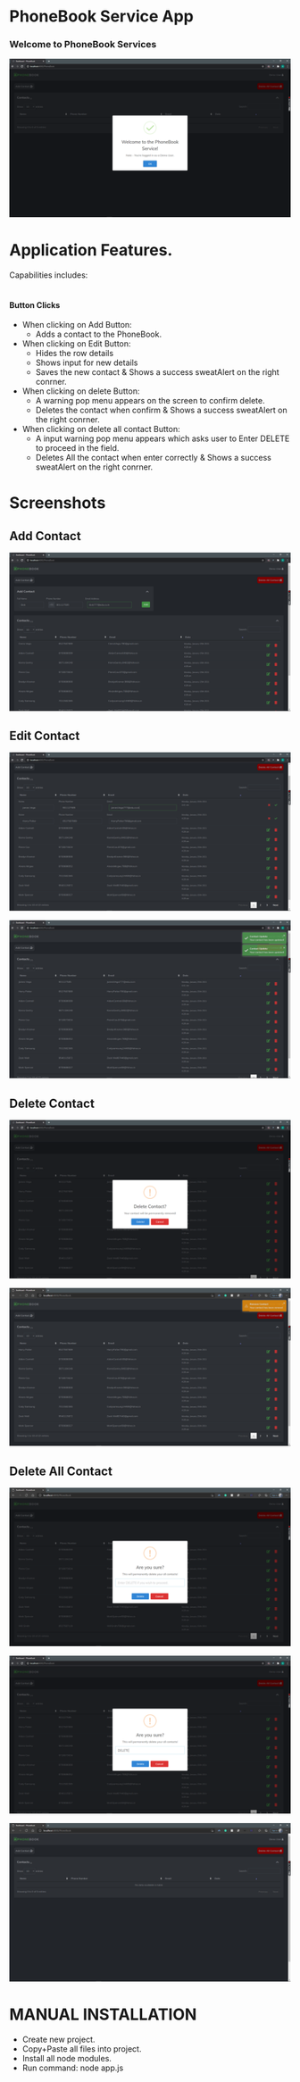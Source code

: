 # PhoneBook Service App

### Welcome to PhoneBook Services #
![Alt text](Images/Main.png)

# Application Features.
Capabilities includes:
  <br><br>
  #### Button Clicks #
  - When clicking on Add Button:
    - Adds a contact to the PhoneBook.
  - When clicking on Edit Button:
    - Hides the row details
    - Shows input for new details
    - Saves the new contact & Shows a success sweatAlert on the right conrner.
  - When clicking on delete Button:
    - A warning pop menu appears on the screen to confirm delete.
    - Deletes the contact when confirm & Shows a success sweatAlert on the right conrner.
  - When clicking on delete all contact Button:
    - A input warning pop menu appears which asks user to Enter DELETE to proceed in the field.
    - Deletes All the contact when enter correctly & Shows a success sweatAlert on the right conrner.
   

# Screenshots
## Add Contact #
![Alt text](Images/AddContact.png)

## Edit Contact #
![Alt text](Images/Edit1.png)

![Alt text](Images/Edit2.png)

## Delete Contact #
![Alt text](Images/Delete1.png)

![Alt text](Images/Delete2.png)

## Delete All Contact #
![Alt text](Images/DeleteAll1.png)

![Alt text](Images/DeleteAll2.png)

![Alt text](Images/DeleteAll3.png)


# MANUAL INSTALLATION

- Create new project.
- Copy+Paste all files into project.
- Install all node modules.
- Run command: node app.js

